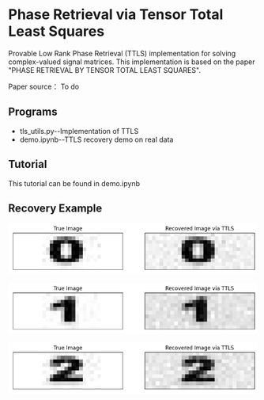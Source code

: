 # Phase Retrieval via Tensor Total Least Squares

Provable Low Rank Phase Retrieval (TTLS) implementation for solving complex-valued signal matrices. This implementation is based on the paper "PHASE RETRIEVAL BY TENSOR TOTAL LEAST SQUARES". 

Paper source： To do

## Programs

* tls_utils.py--Implementation of TTLS
* demo.ipynb--TTLS recovery demo on real data

## Tutorial

This tutorial can be found in demo.ipynb


## Recovery Example

![1710777308727](image/README/1710777308727.png)

![1710777315131](image/README/1710777315131.png)

![1710777322188](image/README/1710777322188.png)
